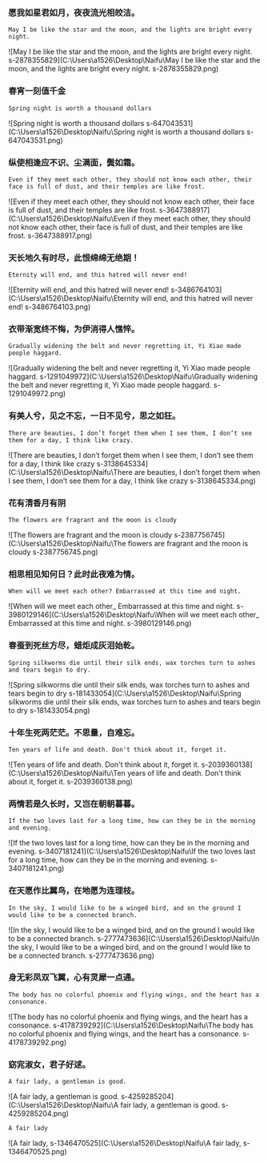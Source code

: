 ### 愿我如星君如月，夜夜流光相皎洁。

```
May I be like the star and the moon, and the lights are bright every night.
```

![May I be like the star and the moon, and the lights are bright every night. s-2878355829](C:\Users\a1526\Desktop\Naifu\May I be like the star and the moon, and the lights are bright every night. s-2878355829.png)

### 春宵一刻值千金

```
Spring night is worth a thousand dollars
```

![Spring night is worth a thousand dollars s-647043531](C:\Users\a1526\Desktop\Naifu\Spring night is worth a thousand dollars s-647043531.png)

### 纵使相逢应不识、尘满面，鬓如霜。

```
Even if they meet each other, they should not know each other, their face is full of dust, and their temples are like frost.
```

![Even if they meet each other, they should not know each other, their face is full of dust, and their temples are like frost. s-3647388917](C:\Users\a1526\Desktop\Naifu\Even if they meet each other, they should not know each other, their face is full of dust, and their temples are like frost. s-3647388917.png)

### 天长地久有时尽，此恨绵绵无绝期！

```
Eternity will end, and this hatred will never end!
```

![Eternity will end, and this hatred will never end! s-3486764103](C:\Users\a1526\Desktop\Naifu\Eternity will end, and this hatred will never end! s-3486764103.png)

### 衣带渐宽终不悔，为伊消得人憔悴。

```
Gradually widening the belt and never regretting it, Yi Xiao made people haggard.
```

![Gradually widening the belt and never regretting it, Yi Xiao made people haggard. s-1291049972](C:\Users\a1526\Desktop\Naifu\Gradually widening the belt and never regretting it, Yi Xiao made people haggard. s-1291049972.png)

### 有美人兮，见之不忘，一日不见兮，思之如狂。

```
There are beauties, I don’t forget them when I see them, I don’t see them for a day, I think like crazy.
```

![There are beauties, I don’t forget them when I see them, I don’t see them for a day, I think like crazy s-3138645334](C:\Users\a1526\Desktop\Naifu\There are beauties, I don’t forget them when I see them, I don’t see them for a day, I think like crazy s-3138645334.png)



### 花有清香月有阴

```
The flowers are fragrant and the moon is cloudy
```

![The flowers are fragrant and the moon is cloudy s-2387756745](C:\Users\a1526\Desktop\Naifu\The flowers are fragrant and the moon is cloudy s-2387756745.png)

### 相思相见知何日？此时此夜难为情。

```
When will we meet each other? Embarrassed at this time and night.
```

![When will we meet each other_ Embarrassed at this time and night. s-3980129146](C:\Users\a1526\Desktop\Naifu\When will we meet each other_ Embarrassed at this time and night. s-3980129146.png)

### 春蚕到死丝方尽，蜡炬成灰泪始乾。

```
Spring silkworms die until their silk ends, wax torches turn to ashes and tears begin to dry.
```

![Spring silkworms die until their silk ends, wax torches turn to ashes and tears begin to dry s-181433054](C:\Users\a1526\Desktop\Naifu\Spring silkworms die until their silk ends, wax torches turn to ashes and tears begin to dry s-181433054.png)

### 十年生死两茫茫。不思量，自难忘。

```
Ten years of life and death. Don't think about it, forget it.
```

![Ten years of life and death. Don't think about it, forget it. s-2039360138](C:\Users\a1526\Desktop\Naifu\Ten years of life and death. Don't think about it, forget it. s-2039360138.png)



### 两情若是久长时，又岂在朝朝暮暮。

```
If the two loves last for a long time, how can they be in the morning and evening.
```

![If the two loves last for a long time, how can they be in the morning and evening. s-3407181241](C:\Users\a1526\Desktop\Naifu\If the two loves last for a long time, how can they be in the morning and evening. s-3407181241.png)

### 在天愿作比翼鸟，在地愿为连理枝。

```
In the sky, I would like to be a winged bird, and on the ground I would like to be a connected branch.
```

![In the sky, I would like to be a winged bird, and on the ground I would like to be a connected branch. s-2777473636](C:\Users\a1526\Desktop\Naifu\In the sky, I would like to be a winged bird, and on the ground I would like to be a connected branch. s-2777473636.png)





### 身无彩凤双飞翼，心有灵犀一点通。

```
The body has no colorful phoenix and flying wings, and the heart has a consonance.
```

![The body has no colorful phoenix and flying wings, and the heart has a consonance. s-4178739292](C:\Users\a1526\Desktop\Naifu\The body has no colorful phoenix and flying wings, and the heart has a consonance. s-4178739292.png)

### 窈宨淑女，君子好逑。

```
A fair lady, a gentleman is good.
```

![A fair lady, a gentleman is good. s-4259285204](C:\Users\a1526\Desktop\Naifu\A fair lady, a gentleman is good. s-4259285204.png)

```
A fair lady
```

![A fair lady, s-1346470525](C:\Users\a1526\Desktop\Naifu\A fair lady, s-1346470525.png)